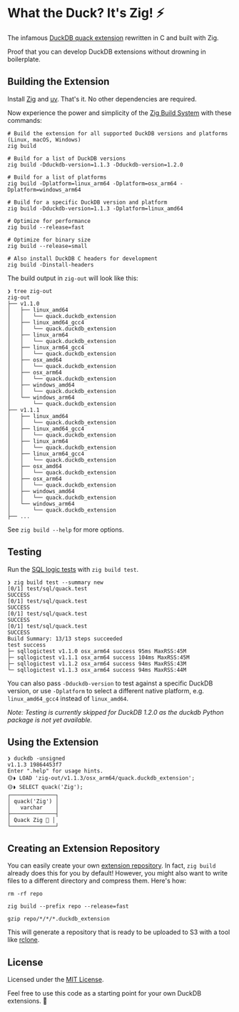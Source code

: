 # What the Duck? It's Zig! ⚡️

The infamous [DuckDB quack extension](https://duckdb.org/community_extensions/extensions/quack.html) rewritten in C and built with Zig.

Proof that you can develop DuckDB extensions without drowning in boilerplate.

## Building the Extension

Install [Zig](https://ziglang.org) and [uv](https://docs.astral.sh/uv/). That's it. No other dependencies are required.

Now experience the power and simplicity of the [Zig Build System](https://ziglang.org/learn/build-system/) with these commands:

```shell
# Build the extension for all supported DuckDB versions and platforms (Linux, macOS, Windows)
zig build

# Build for a list of DuckDB versions
zig build -Dduckdb-version=1.1.3 -Dduckdb-version=1.2.0

# Build for a list of platforms
zig build -Dplatform=linux_arm64 -Dplatform=osx_arm64 -Dplatform=windows_arm64

# Build for a specific DuckDB version and platform
zig build -Dduckdb-version=1.1.3 -Dplatform=linux_amd64

# Optimize for performance
zig build --release=fast

# Optimize for binary size
zig build --release=small

# Also install DuckDB C headers for development
zig build -Dinstall-headers
```

The build output in `zig-out` will look like this:

```
❯ tree zig-out
zig-out
├── v1.1.0
│   ├── linux_amd64
│   │   └── quack.duckdb_extension
│   ├── linux_amd64_gcc4
│   │   └── quack.duckdb_extension
│   ├── linux_arm64
│   │   └── quack.duckdb_extension
│   ├── linux_arm64_gcc4
│   │   └── quack.duckdb_extension
│   ├── osx_amd64
│   │   └── quack.duckdb_extension
│   ├── osx_arm64
│   │   └── quack.duckdb_extension
│   ├── windows_amd64
│   │   └── quack.duckdb_extension
│   └── windows_arm64
│       └── quack.duckdb_extension
├── v1.1.1
│   ├── linux_amd64
│   │   └── quack.duckdb_extension
│   ├── linux_amd64_gcc4
│   │   └── quack.duckdb_extension
│   ├── linux_arm64
│   │   └── quack.duckdb_extension
│   ├── linux_arm64_gcc4
│   │   └── quack.duckdb_extension
│   ├── osx_amd64
│   │   └── quack.duckdb_extension
│   ├── osx_arm64
│   │   └── quack.duckdb_extension
│   ├── windows_amd64
│   │   └── quack.duckdb_extension
│   └── windows_arm64
│       └── quack.duckdb_extension
├── ...
```

See `zig build --help` for more options.

## Testing

Run the [SQL logic tests](https://duckdb.org/docs/dev/sqllogictest/intro.html) with `zig build test`.

```
❯ zig build test --summary new
[0/1] test/sql/quack.test
SUCCESS
[0/1] test/sql/quack.test
SUCCESS
[0/1] test/sql/quack.test
SUCCESS
[0/1] test/sql/quack.test
SUCCESS
Build Summary: 13/13 steps succeeded
test success
├─ sqllogictest v1.1.0 osx_arm64 success 95ms MaxRSS:45M
├─ sqllogictest v1.1.1 osx_arm64 success 104ms MaxRSS:45M
├─ sqllogictest v1.1.2 osx_arm64 success 94ms MaxRSS:43M
└─ sqllogictest v1.1.3 osx_arm64 success 94ms MaxRSS:44M
```

You can also pass `-Dduckdb-version` to test against a specific DuckDB version, or use `-Dplatform` to select a different native platform, e.g. `linux_amd64_gcc4` instead of `linux_amd64`.

_Note: Testing is currently skipped for DuckDB 1.2.0 as the duckdb Python package is not yet available._

## Using the Extension

```
❯ duckdb -unsigned
v1.1.3 19864453f7
Enter ".help" for usage hints.
🟡◗ LOAD 'zig-out/v1.1.3/osx_arm64/quack.duckdb_extension';
🟡◗ SELECT quack('Zig');
┌──────────────┐
│ quack('Zig') │
│   varchar    │
├──────────────┤
│ Quack Zig 🐥 │
└──────────────┘
```

## Creating an Extension Repository

You can easily create your own [extension repository](https://duckdb.org/docs/extensions/working_with_extensions.html#creating-a-custom-repository). In fact, `zig build` already does this for you by default! However, you might also want to write files to a different directory and compress them. Here's how:

```shell
rm -rf repo

zig build --prefix repo --release=fast

gzip repo/*/*/*.duckdb_extension
```

This will generate a repository that is ready to be uploaded to S3 with a tool like [rclone](https://rclone.org).

## License

Licensed under the [MIT License](LICENSE).

Feel free to use this code as a starting point for your own DuckDB extensions. 🐤

